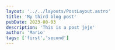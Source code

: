 ```yaml
---
layout: '../../layouts/PostLayout.astro'
title: 'My third blog post'
pubDate: 2023-08-03
description: 'This is a post jeje'
author: 'Mario'
tags: ['first','second']
---
```

